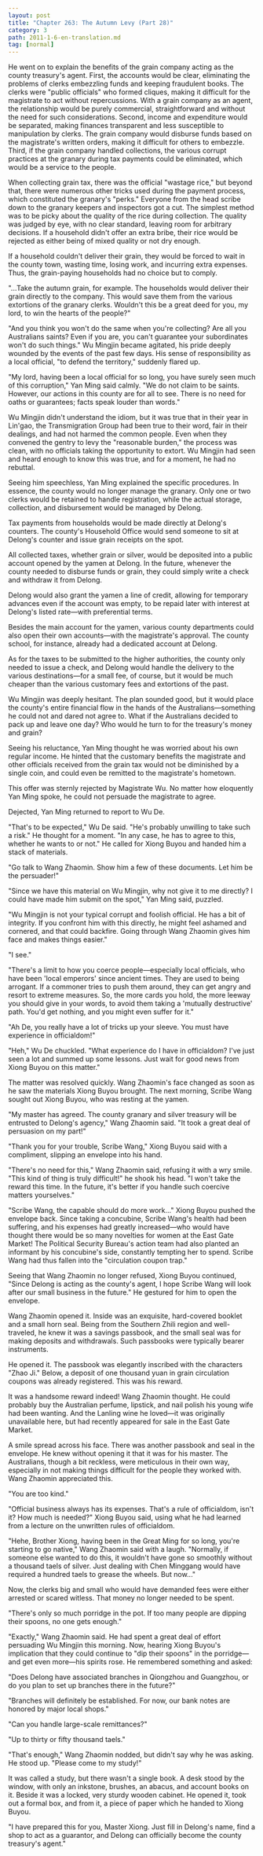 ```yaml
---
layout: post
title: "Chapter 263: The Autumn Levy (Part 28)"
category: 3
path: 2011-1-6-en-translation.md
tag: [normal]
---
```


He went on to explain the benefits of the grain company acting as the county treasury's agent. First, the accounts would be clear, eliminating the problems of clerks embezzling funds and keeping fraudulent books. The clerks were "public officials" who formed cliques, making it difficult for the magistrate to act without repercussions. With a grain company as an agent, the relationship would be purely commercial, straightforward and without the need for such considerations. Second, income and expenditure would be separated, making finances transparent and less susceptible to manipulation by clerks. The grain company would disburse funds based on the magistrate's written orders, making it difficult for others to embezzle. Third, if the grain company handled collections, the various corrupt practices at the granary during tax payments could be eliminated, which would be a service to the people.

When collecting grain tax, there was the official "wastage rice," but beyond that, there were numerous other tricks used during the payment process, which constituted the granary's "perks." Everyone from the head scribe down to the granary keepers and inspectors got a cut. The simplest method was to be picky about the quality of the rice during collection. The quality was judged by eye, with no clear standard, leaving room for arbitrary decisions. If a household didn't offer an extra bribe, their rice would be rejected as either being of mixed quality or not dry enough.

If a household couldn't deliver their grain, they would be forced to wait in the county town, wasting time, losing work, and incurring extra expenses. Thus, the grain-paying households had no choice but to comply.

"...Take the autumn grain, for example. The households would deliver their grain directly to the company. This would save them from the various extortions of the granary clerks. Wouldn't this be a great deed for you, my lord, to win the hearts of the people?"

"And you think you won't do the same when you're collecting? Are all you Australians saints? Even if you are, you can't guarantee your subordinates won't do such things." Wu Mingjin became agitated, his pride deeply wounded by the events of the past few days. His sense of responsibility as a local official, "to defend the territory," suddenly flared up.

"My lord, having been a local official for so long, you have surely seen much of this corruption," Yan Ming said calmly. "We do not claim to be saints. However, our actions in this county are for all to see. There is no need for oaths or guarantees; facts speak louder than words."

Wu Mingjin didn't understand the idiom, but it was true that in their year in Lin'gao, the Transmigration Group had been true to their word, fair in their dealings, and had not harmed the common people. Even when they convened the gentry to levy the "reasonable burden," the process was clean, with no officials taking the opportunity to extort. Wu Mingjin had seen and heard enough to know this was true, and for a moment, he had no rebuttal.

Seeing him speechless, Yan Ming explained the specific procedures. In essence, the county would no longer manage the granary. Only one or two clerks would be retained to handle registration, while the actual storage, collection, and disbursement would be managed by Delong.

Tax payments from households would be made directly at Delong's counters. The county's Household Office would send someone to sit at Delong's counter and issue grain receipts on the spot.

All collected taxes, whether grain or silver, would be deposited into a public account opened by the yamen at Delong. In the future, whenever the county needed to disburse funds or grain, they could simply write a check and withdraw it from Delong.

Delong would also grant the yamen a line of credit, allowing for temporary advances even if the account was empty, to be repaid later with interest at Delong's listed rate—with preferential terms.

Besides the main account for the yamen, various county departments could also open their own accounts—with the magistrate's approval. The county school, for instance, already had a dedicated account at Delong.

As for the taxes to be submitted to the higher authorities, the county only needed to issue a check, and Delong would handle the delivery to the various destinations—for a small fee, of course, but it would be much cheaper than the various customary fees and extortions of the past.

Wu Mingjin was deeply hesitant. The plan sounded good, but it would place the county's entire financial flow in the hands of the Australians—something he could not and dared not agree to. What if the Australians decided to pack up and leave one day? Who would he turn to for the treasury's money and grain?

Seeing his reluctance, Yan Ming thought he was worried about his own regular income. He hinted that the customary benefits the magistrate and other officials received from the grain tax would not be diminished by a single coin, and could even be remitted to the magistrate's hometown.

This offer was sternly rejected by Magistrate Wu. No matter how eloquently Yan Ming spoke, he could not persuade the magistrate to agree.

Dejected, Yan Ming returned to report to Wu De.

"That's to be expected," Wu De said. "He's probably unwilling to take such a risk." He thought for a moment. "In any case, he has to agree to this, whether he wants to or not." He called for Xiong Buyou and handed him a stack of materials.

"Go talk to Wang Zhaomin. Show him a few of these documents. Let him be the persuader!"

"Since we have this material on Wu Mingjin, why not give it to me directly? I could have made him submit on the spot," Yan Ming said, puzzled.

"Wu Mingjin is not your typical corrupt and foolish official. He has a bit of integrity. If you confront him with this directly, he might feel ashamed and cornered, and that could backfire. Going through Wang Zhaomin gives him face and makes things easier."

"I see."

"There's a limit to how you coerce people—especially local officials, who have been 'local emperors' since ancient times. They are used to being arrogant. If a commoner tries to push them around, they can get angry and resort to extreme measures. So, the more cards you hold, the more leeway you should give in your words, to avoid them taking a 'mutually destructive' path. You'd get nothing, and you might even suffer for it."

"Ah De, you really have a lot of tricks up your sleeve. You must have experience in officialdom!"

"Heh," Wu De chuckled. "What experience do I have in officialdom? I've just seen a lot and summed up some lessons. Just wait for good news from Xiong Buyou on this matter."

The matter was resolved quickly. Wang Zhaomin's face changed as soon as he saw the materials Xiong Buyou brought. The next morning, Scribe Wang sought out Xiong Buyou, who was resting at the yamen.

"My master has agreed. The county granary and silver treasury will be entrusted to Delong's agency," Wang Zhaomin said. "It took a great deal of persuasion on my part!"

"Thank you for your trouble, Scribe Wang," Xiong Buyou said with a compliment, slipping an envelope into his hand.

"There's no need for this," Wang Zhaomin said, refusing it with a wry smile. "This kind of thing is truly difficult!" he shook his head. "I won't take the reward this time. In the future, it's better if you handle such coercive matters yourselves."

"Scribe Wang, the capable should do more work..." Xiong Buyou pushed the envelope back. Since taking a concubine, Scribe Wang's health had been suffering, and his expenses had greatly increased—who would have thought there would be so many novelties for women at the East Gate Market! The Political Security Bureau's action team had also planted an informant by his concubine's side, constantly tempting her to spend. Scribe Wang had thus fallen into the "circulation coupon trap."

Seeing that Wang Zhaomin no longer refused, Xiong Buyou continued, "Since Delong is acting as the county's agent, I hope Scribe Wang will look after our small business in the future." He gestured for him to open the envelope.

Wang Zhaomin opened it. Inside was an exquisite, hard-covered booklet and a small horn seal. Being from the Southern Zhili region and well-traveled, he knew it was a savings passbook, and the small seal was for making deposits and withdrawals. Such passbooks were typically bearer instruments.

He opened it. The passbook was elegantly inscribed with the characters "Zhao Ji." Below, a deposit of one thousand yuan in grain circulation coupons was already registered. This was his reward.

It was a handsome reward indeed! Wang Zhaomin thought. He could probably buy the Australian perfume, lipstick, and nail polish his young wife had been wanting. And the Lanling wine he loved—it was originally unavailable here, but had recently appeared for sale in the East Gate Market.

A smile spread across his face. There was another passbook and seal in the envelope. He knew without opening it that it was for his master. The Australians, though a bit reckless, were meticulous in their own way, especially in not making things difficult for the people they worked with. Wang Zhaomin appreciated this.

"You are too kind."

"Official business always has its expenses. That's a rule of officialdom, isn't it? How much is needed?" Xiong Buyou said, using what he had learned from a lecture on the unwritten rules of officialdom.

"Hehe, Brother Xiong, having been in the Great Ming for so long, you're starting to go native," Wang Zhaomin said with a laugh. "Normally, if someone else wanted to do this, it wouldn't have gone so smoothly without a thousand taels of silver. Just dealing with Chen Minggang would have required a hundred taels to grease the wheels. But now..."

Now, the clerks big and small who would have demanded fees were either arrested or scared witless. That money no longer needed to be spent.

"There's only so much porridge in the pot. If too many people are dipping their spoons, no one gets enough."

"Exactly," Wang Zhaomin said. He had spent a great deal of effort persuading Wu Mingjin this morning. Now, hearing Xiong Buyou's implication that they could continue to "dip their spoons" in the porridge—and get even more—his spirits rose. He remembered something and asked:

"Does Delong have associated branches in Qiongzhou and Guangzhou, or do you plan to set up branches there in the future?"

"Branches will definitely be established. For now, our bank notes are honored by major local shops."

"Can you handle large-scale remittances?"

"Up to thirty or fifty thousand taels."

"That's enough," Wang Zhaomin nodded, but didn't say why he was asking. He stood up. "Please come to my study!"

It was called a study, but there wasn't a single book. A desk stood by the window, with only an inkstone, brushes, an abacus, and account books on it. Beside it was a locked, very sturdy wooden cabinet. He opened it, took out a formal box, and from it, a piece of paper which he handed to Xiong Buyou.

"I have prepared this for you, Master Xiong. Just fill in Delong's name, find a shop to act as a guarantor, and Delong can officially become the county treasury's agent."